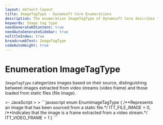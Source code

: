```yaml
---
layout: default-layout
title: ImageTagType - Dynamsoft Core Enumerations
description: The enumeration ImageTagType of Dynamsoft Core describes the types of image tags.
keywords: Image tag type
needGenerateH3Content: true
needAutoGenerateSidebar: true
noTitleIndex: true
breadcrumbText: ImageTagType
codeAutoHeight: true
---
```


# Enumeration ImageTagType

`ImageTagType` categorizes images based on their source, distinguishing between images extracted from video streams (video frame) and those loaded from static files (file image).

<div class="sample-code-prefix template2"></div>
   >- JavaScript
   >
>
```javascript
enum EnumImageTagType
{
   /**Represents an image that has been sourced from a static file.*/
   ITT_FILE_IMAGE = 0,
   /**Indicates that the image is a frame extracted from a video stream.*/
   ITT_VIDEO_FRAME = 1
}
```